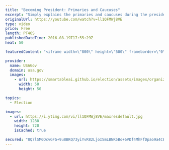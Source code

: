 ```yaml
---
title: "Becoming President: Primaries and Caucuses"
excerpt: "Simply explains the primaries and caucuses during the presidential election."
originalUrl: https://youtube.com/watch?v=ll1QFMWj8VE
type: video
price: Free
length: PT46S
publishedDateTime: 2016-08-19T17:55:29Z
heat: 50

featuredContent: "<iframe width=\"800\" height=\"500\" frameborder=\"0\" src=\"https://www.youtube.com/embed/ll1QFMWj8VE\" allow=\"accelerometer; autoplay; encrypted-media; gyroscope; picture-in-picture\" allowfullscreen></iframe>"

provider:
  name: USAGov
  domain: usa.gov
  images:
    - url: https://smartableai.github.io/election/assets/images/organizations/usa.gov-50x50.jpg
      width: 50
      height: 50

topics:
  - Election

images:
  - url: https://i.ytimg.com/vi/ll1QFMWj8VE/maxresdefault.jpg
    width: 1280
    height: 720
    isCached: true

secured: "8Q7lSM0DcvGFG+9u8BKQ73yiYvR82LjoISmLBNK5Bo+6VDf4MhFfDpao9a4CBWMwFsDdwtI4/Inja6cT3G9NcmO7hKHL6eO4GAJ9Od7ZwwzjB0KtxbEPTTkvjdd6M9b3zc7JMjKngscSsxcLm3D6Xe3vnDr9ffjhqBXC+3ZWMg6Lod1658rZH1JScZzRfex2KNoSiuZIKNP4wkOBArzP+dNrGAGnVXwM0HDjcTqzUmSjAK+d42E++1LMwTZGwIA0SgqHNemIXNgSfyeBuKiKf+ctn1EIvxkBavkppkvh79J0ogkQPZClVaUXy5I6bfjj/96VL02GjVN/I4j601d3gfo2XkWX76iJ0e62++UEMaYNAc/btq6MFtvFP0iCYGO58GREpBhBotaeakfmUose66bxRIFPL3phtIOGQIzELlw=;qEMu//g/r0oOgqRscjudtw=="
---
```


